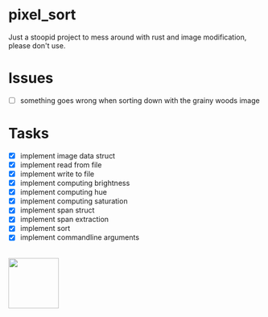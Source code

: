 # pixel_sort
Just a stoopid project to mess around with rust and image modification, please don't use.

# Issues
- [ ] something goes wrong when sorting down with the grainy woods image

# Tasks
- [x] implement image data struct
- [x] implement read from file
- [x] implement write to file
- [x] implement computing brightness
- [x] implement computing hue
- [x] implement computing saturation
- [x] implement span struct
- [x] implement span extraction
- [x] implement sort
- [x] implement commandline arguments

</br>
<img src="https://brainmade.org/white-logo.png" width=100px>
